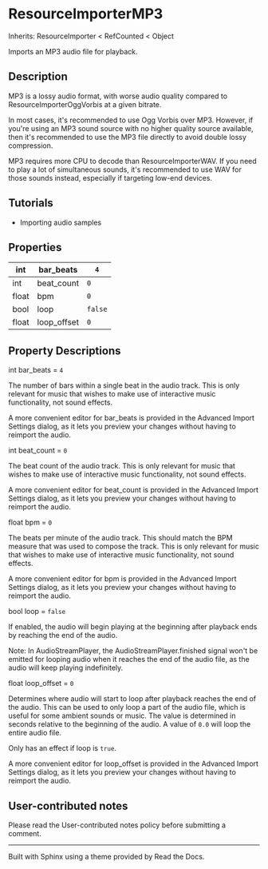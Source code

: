 # ResourceImporterMP3

Inherits: ResourceImporter < RefCounted < Object

Imports an MP3 audio file for playback.

## Description

MP3 is a lossy audio format, with worse audio quality compared to
ResourceImporterOggVorbis at a given bitrate.

In most cases, it's recommended to use Ogg Vorbis over MP3. However, if you're
using an MP3 sound source with no higher quality source available, then it's
recommended to use the MP3 file directly to avoid double lossy compression.

MP3 requires more CPU to decode than ResourceImporterWAV. If you need to play
a lot of simultaneous sounds, it's recommended to use WAV for those sounds
instead, especially if targeting low-end devices.

## Tutorials

  * Importing audio samples

## Properties

int | bar_beats | `4`  
---|---|---  
int | beat_count | `0`  
float | bpm | `0`  
bool | loop | `false`  
float | loop_offset | `0`  
  
## Property Descriptions

int bar_beats = `4`

The number of bars within a single beat in the audio track. This is only
relevant for music that wishes to make use of interactive music functionality,
not sound effects.

A more convenient editor for bar_beats is provided in the Advanced Import
Settings dialog, as it lets you preview your changes without having to
reimport the audio.

int beat_count = `0`

The beat count of the audio track. This is only relevant for music that wishes
to make use of interactive music functionality, not sound effects.

A more convenient editor for beat_count is provided in the Advanced Import
Settings dialog, as it lets you preview your changes without having to
reimport the audio.

float bpm = `0`

The beats per minute of the audio track. This should match the BPM measure
that was used to compose the track. This is only relevant for music that
wishes to make use of interactive music functionality, not sound effects.

A more convenient editor for bpm is provided in the Advanced Import Settings
dialog, as it lets you preview your changes without having to reimport the
audio.

bool loop = `false`

If enabled, the audio will begin playing at the beginning after playback ends
by reaching the end of the audio.

Note: In AudioStreamPlayer, the AudioStreamPlayer.finished signal won't be
emitted for looping audio when it reaches the end of the audio file, as the
audio will keep playing indefinitely.

float loop_offset = `0`

Determines where audio will start to loop after playback reaches the end of
the audio. This can be used to only loop a part of the audio file, which is
useful for some ambient sounds or music. The value is determined in seconds
relative to the beginning of the audio. A value of `0.0` will loop the entire
audio file.

Only has an effect if loop is `true`.

A more convenient editor for loop_offset is provided in the Advanced Import
Settings dialog, as it lets you preview your changes without having to
reimport the audio.

## User-contributed notes

Please read the User-contributed notes policy before submitting a comment.

* * *

Built with Sphinx using a theme provided by Read the Docs.

